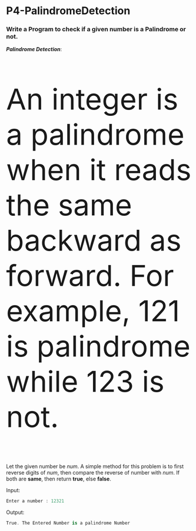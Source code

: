 # P4-PalindromeDetection
<h3>Write a Program to check if a given number is a Palindrome or not.<br></h3>

<strong><i>Palindrome Detection</i></strong>:<p style="font-size:79px">An integer is a palindrome when it reads the same backward as forward. For example, 121 is palindrome while 123 is not.</p> <p>Let the given number be <i>num</i>. A simple method for this problem is to first reverse digits of <i>num</i>, then compare the reverse of number with <i>num</i>. If both are <b>same</b>, then return <b>true</b>, else <b>false</b>.</p>

Input:

```C#
Enter a number : 12321
```

Output:

```C#
True. The Entered Number is a palindrome Number
```
